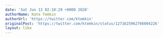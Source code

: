 ```yaml
---
date: 'Sat Jun 13 02:10:29 +0000 2020'
authorName: Kate Temkin
authorUrl: 'https://twitter.com/ktemkin'
originalPost: 'https://twitter.com/ktemkin/status/1271625962766004226'
layout: like
---
```

